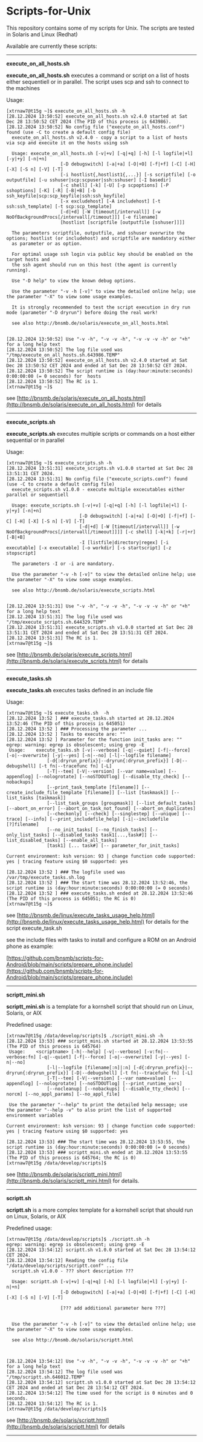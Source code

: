 # Scripts-for-Unix

This repository contains some of my scripts for Unix. The scripts are tested in Solaris and Linux (Redhat)

Available are currently these scripts:

<hr>

**execute_on_all_hosts.sh**

**execute_on_all_hosts.sh** executes a command or script on a list of hosts either sequentiell or in parallel. The script uses scp and ssh to connect to the machines

Usage:
```
[xtrnaw7@t15g ~]$ execute_on_all_hosts.sh -h
[28.12.2024 13:50:52] execute_on_all_hosts.sh v2.4.0 started at Sat Dec 28 13:50:52 CET 2024 (The PID of this process is 643986). 
[28.12.2024 13:50:52] No config file ("execute_on_all_hosts.conf") found (use -C to create a default config file) 
  execute_on_all_hosts.sh v2.4.0 - copy a script to a list of hosts via scp and execute it on the hosts using ssh

  Usage: execute_on_all_hosts.sh [-v|+v] [-q|+q] [-h] [-l logfile|+l] [-y|+y] [-n|+n]
                    [-D debugswitch] [-a|+a] [-O|+O] [-f|+f] [-C] [-H] [-X] [-S n] [-V] [-T]
                    [-i hostlist{,hostlist1{,...}] [-s scriptfile] [-o outputfile] [-u sshuser|scp:scpuser|ssh:sshuser] [-I basedir]
                    [-c shell] [-k] [-U] [-p scpoptions] [-P sshoptions] [-K] [-R] [-B|+B] [-b ssh_keyfile|scp:scp_keyfile|ssh:ssh_keyfile]
                    [-x excludehost] [-A includehost] [-t ssh:ssh_template] [-t scp:scp_template] 
                    [-d|+d] [-W [timeout[/intervall]] [-w NoOfBackgroundProcs[/intervall[/timeout]]] [-e filename]
                    [hostlist [scriptfile [outputfile [sshuser]]]]

  The parameters scriptfile, outputfile, and sshuser overwrite the options; hostlist (or includehost) and scriptfile are mandatory either
  as parameter or as option.

  For optimal usage ssh login via public key should be enabled on the target hosts and
  the ssh agent should run on this host (the agent is currently running).

  Use "-D help" to view the known debug options.

  Use the parameter "-v -h [-v]" to view the detailed online help; use the parameter "-X" to view some usage examples.

  It is strongly recommended to test the script execution in dry run mode (parameter "-D dryrun") before doing the real work!

  see also http://bnsmb.de/solaris/execute_on_all_hosts.html


[28.12.2024 13:50:52] Use "-v -h", "-v -v -h", "-v -v -v -h" or "+h" for a long help text 
[28.12.2024 13:50:52] The log file used was "/tmp/execute_on_all_hosts.sh.643986.TEMP"  
[28.12.2024 13:50:52] execute_on_all_hosts.sh v2.4.0 started at Sat Dec 28 13:50:52 CET 2024 and ended at Sat Dec 28 13:50:52 CET 2024. 
[28.12.2024 13:50:52] The script runtime is (day:hour:minute:seconds) 0:00:00:00 (= 0 seconds) for  hosts 
[28.12.2024 13:50:52] The RC is 1. 
[xtrnaw7@t15g ~]$ 
```

see [http://bnsmb.de/solaris/execute_on_all_hosts.html](http://bnsmb.de/solaris/execute_on_all_hosts.html) for details

<hr>

**execute_scripts.sh**

**execute_scripts.sh** executes multiple scripts or commands on a host either sequential or in parallel

Usage:
```
[xtrnaw7@t15g ~]$ execute_scripts.sh -h
[28.12.2024 13:51:31] execute_scripts.sh v1.0.0 started at Sat Dec 28 13:51:31 CET 2024. 
[28.12.2024 13:51:31] No config file ("execute_scripts.conf") found (use -C to create a default config file) 
  execute_scripts.sh v1.0.0 - execute multiple excecutables either parallel or sequentiell

  Usage: execute_scripts.sh [-v|+v] [-q|+q] [-h] [-l logfile|+l] [-y|+y] [-n|+n]
                           [-D debugswitch] [-a|+a] [-O|+O] [-f|+f] [-C] [-H] [-X] [-S n] [-V] [-T]
                           [-d|+d] [-W [timeout[/intervall]] [-w NoOfBackgroundProcs[/intervall[/timeout]]]] [-c shell] [-k|+k] [-r|+r] [-B|+B]
                           -I [listfile|directory|regex] [-i executable] [-x executable] [-o workdir] [-s startscript] [-z stopscript]

  The parameters -I or -i are mandatory.

  Use the parameter "-v -h [-v]" to view the detailed online help; use the parameter "-X" to view some usage examples.

  see also http://bnsmb.de/solaris/execute_scripts.html


[28.12.2024 13:51:31] Use "-v -h", "-v -v -h", "-v -v -v -h" or "+h" for a long help text 
[28.12.2024 13:51:31] The log file used was "/tmp/execute_scripts.sh.644329.TEMP"  
[28.12.2024 13:51:31] execute_scripts.sh v1.0.0 started at Sat Dec 28 13:51:31 CET 2024 and ended at Sat Dec 28 13:51:31 CET 2024. 
[28.12.2024 13:51:31] The RC is 1. 
[xtrnaw7@t15g ~]$ 
```
see [http://bnsmb.de/solaris/execute_scripts.html](http://bnsmb.de/solaris/execute_scripts.html) for details

<hr>

**execute_tasks.sh**

**execute_tasks.sh** executes tasks defined in an include file

Usage:
```
[xtrnaw7@t15g ~]$ execute_tasks.sh  -h
[28.12.2024 13:52 ] ### execute_tasks.sh started at 28.12.2024 13:52:46 (The PID of this process is 645051)
[28.12.2024 13:52 ] ### Processing the parameter ...
[28.12.2024 13:52 ] Tasks to execute are: "" 
[28.12.2024 13:52 ] Parameter for the function init_tasks are: "" 
egrep: warning: egrep is obsolescent; using grep -E
 Usage:    execute_tasks.sh [-v|--verbose] [-q|--quiet] [-f|--force] [-o|--overwrite] [-y|--yes] [-n|--no] [-l|--logfile filename]
               [-d{:dryrun_prefix}|--dryrun{:dryrun_prefix}] [-D|--debugshell] [-t fn|--tracefunc fn] [-L] 
               [-T|--tee] [-V|--version] [--var name=value] [--appendlog] [--nologrotate] [--noSTDOUTlog] [--disable_tty_check] [--nobackups]
               [--print_task_template [filename]] [--create_include_file_template [filename]] [--list [taskmask]] [--list_tasks [taskmask]]
               [--list_task_groups [groupmask]] [--list_default_tasks] [--abort_on_error] [--abort_on_task_not_found] [--abort_on_duplicates]
               [--checkonly] [--check] [--singlestep] [--unique] [--trace] [--info] [--print_includefile_help] [-i|--includefile [?]filename] 
               [--no_init_tasks[ [--no_finish_tasks] [--only_list_tasks] [--disabled_tasks task1[...,task#]] [--list_disabled_tasks] [--enable_all_tasks]
               [task1] [... task#] [-- parameter_for_init_tasks]

Current environment: ksh version: 93 | change function code supported: yes | tracing feature using $0 supported: yes

[28.12.2024 13:52 ] ### The logfile used was /var/tmp/execute_tasks.sh.log
[28.12.2024 13:52 ] ### The start time was 28.12.2024 13:52:46, the script runtime is (day:hour:minute:seconds) 0:00:00:00 (= 0 seconds)
[28.12.2024 13:52 ] ### execute_tasks.sh ended at 28.12.2024 13:52:46 (The PID of this process is 645051; the RC is 0)
[xtrnaw7@t15g ~]$ 
```

see [http://bnsmb.de/linux/execute_tasks_usage_help.html](http://bnsmb.de/linux/execute_tasks_usage_help.html) for details for the script execute_task.sh


see the include files with tasks to install and configure a ROM on an Android phone as example:

[https://github.com/bnsmb/scripts-for-Android/blob/main/scripts/prepare_phone.include](https://github.com/bnsmb/scripts-for-Android/blob/main/scripts/prepare_phone.include)


<hr>

**scriptt_mini.sh**

**scriptt_mini.sh** is a template for a kornshell script that should run on Linux, Solaris, or AIX

Predefined usage:
```
[xtrnaw7@t15g /data/develop/scripts]$ ./scriptt_mini.sh -h
[28.12.2024 13:53] ### scriptt_mini.sh started at 28.12.2024 13:53:55 (The PID of this process is 645764)
 Usage:    <scriptname> [-h|--help] [-v|--verbose] [-v:fn|--verbose:fn] [-q|--quiet] [-f|--force] [-o|--overwrite] [-y|--yes] [-n|--no]
               [-l|--logfile [filename[:n]|:n] [-d{:dryrun_prefix}|--dryrun{:dryrun_prefix}] [-D|--debugshell] [-t fn|--tracefunc fn] [-L]
               [-T|--tee] [-V|--version] [--var name=value] [--appendlog] [--nologrotate] [--noSTDOUTlog] [--print_runtime_vars]
               [--nocleanup] [--nobackups] [--disable_tty_check] [--norcm] [--no_appl_params] [--no_appl_file]

 Use the parameter "--help" to print the detailed help message; use the parameter "--help -v" to also print the list of supported environment variables

Current environment: ksh version: 93 | change function code supported: yes | tracing feature using $0 supported: yes

[28.12.2024 13:53] ### The start time was 28.12.2024 13:53:55, the script runtime is (day:hour:minute:seconds) 0:00:00:00 (= 0 seconds)
[28.12.2024 13:53] ### scriptt_mini.sh ended at 28.12.2024 13:53:55 (The PID of this process is 645764; the RC is 0)
[xtrnaw7@t15g /data/develop/scripts]$ 
```
see [http://bnsmb.de/solaris/scriptt_mini.html](http://bnsmb.de/solaris/scriptt_mini.html) for details.

<hr>

**scriptt.sh**

**scriptt.sh** is a more complex template for a kornshell script that should run on Linux, Solaris, or AIX

Predefined usage:
```
[xtrnaw7@t15g /data/develop/scripts]$ ./scriptt.sh -h
egrep: warning: egrep is obsolescent; using grep -E
[28.12.2024 13:54:12] scriptt.sh v1.0.0 started at Sat Dec 28 13:54:12 CET 2024. 
[28.12.2024 13:54:12] Reading the config file "/data/develop/scripts/scriptt.conf" ... 
  scriptt.sh v1.0.0 - ??? short description ???

  Usage: scriptt.sh [-v|+v] [-q|+q] [-h] [-l logfile|+l] [-y|+y] [-n|+n]
                    [-D debugswitch] [-a|+a] [-O|+O] [-f|+f] [-C] [-H] [-X] [-S n] [-V] [-T]

                    [??? add additional parameter here ???]


  Use the parameter "-v -h [-v]" to view the detailed online help; use the parameter "-X" to view some usage examples.

  see also http://bnsmb.de/solaris/scriptt.html



[28.12.2024 13:54:12] Use "-v -h", "-v -v -h", "-v -v -v -h" or "+h" for a long help text 
[28.12.2024 13:54:12] The log file used was "/tmp/scriptt.sh.646012.TEMP"  
[28.12.2024 13:54:12] scriptt.sh v1.0.0 started at Sat Dec 28 13:54:12 CET 2024 and ended at Sat Dec 28 13:54:12 CET 2024. 
[28.12.2024 13:54:12] The time used for the script is 0 minutes and 0 seconds. 
[28.12.2024 13:54:12] The RC is 1. 
[xtrnaw7@t15g /data/develop/scripts]$ 
```

see [http://bnsmb.de/solaris/scriptt.html](http://bnsmb.de/solaris/scriptt.html) for details

<hr>


